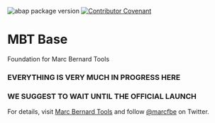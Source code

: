 ![abap package version](https://img.shields.io/endpoint?url=https://shield.abap.space/version-shield-json/github/Marc-Bernard-Tools/Marc-Bernard-Tools-Versions/.apack-manifest.xml/dependencies/github.com/Marc-Bernard-Tools/MBT-Base&label=version&color=darkgray)
[![Contributor Covenant](https://img.shields.io/badge/Contributor%20Covenant-2.0-4baaaa.svg)](CODE_OF_CONDUCT.md)

# MBT Base

Foundation for Marc Bernard Tools

### EVERYTHING IS VERY MUCH IN PROGRESS HERE 
### WE SUGGEST TO WAIT UNTIL THE OFFICIAL LAUNCH

For details, visit [Marc Bernard Tools](https://marcbernardtools.com/) and follow [@marcfbe](https://twitter.com/marcfbe) on Twitter.

